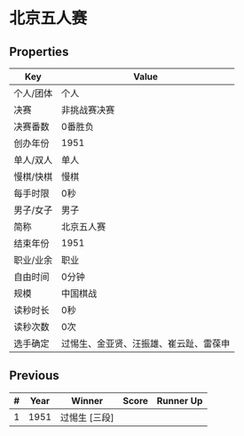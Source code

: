 # 北京五人赛

## Properties

| Key | Value |
| --- | ----- |
| 个人/团体 | 个人 |
| 决赛 | 非挑战赛决赛 |
| 决赛番数 | 0番胜负 |
| 创办年份 | 1951 |
| 单人/双人 | 单人 |
| 慢棋/快棋 | 慢棋 |
| 每手时限 | 0秒 |
| 男子/女子 | 男子 |
| 简称 | 北京五人赛 |
| 结束年份 | 1951 |
| 职业/业余 | 职业 |
| 自由时间 | 0分钟 |
| 规模 | 中国棋战 |
| 读秒时长 | 0秒 |
| 读秒次数 | 0次 |
| 选手确定 | 过惕生、金亚贤、汪振雄、崔云趾、雷葆申 |

## Previous

| # | Year | Winner | Score | Runner Up |
| --- | --- | --- | --- | --- |
| 1 | 1951 | 过惕生 [三段] |  |  |

